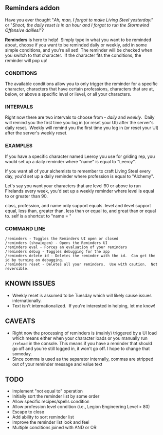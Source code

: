 ## Reminders addon

Have you ever thought "*Ah, man, I forgot to make Living Steel yesterday!*" or "*Shoot, the daily reset is in an hour and I forgot to run the Stormwind Offensive dailies!*"?

**Reminders** is here to help!  Simply type in what you want to be reminded about, choose if you want to be reminded daily or weekly, add in some simple conditions, and you're all set!  The reminder will be checked when you switch to that character.  If the character fits the conditions, the reminder will pop up!

### CONDITIONS

The available conditions allow you to only trigger the reminder for a specific character, characters that have certain professions, characters that are at, below, or above a specific level or ilevel, or all your characters.

### INTERVALS

Right now there are two intervals to choose from - *daily* and *weekly*.  Daily will remind you the first time you log in (or reset your UI) after the server's daily reset.  Weekly will remind you the first time you log in (or reset your UI) after the server's weekly reset.

### EXAMPLES

If you have a specific character named Leeroy you use for griding rep, you would set up a daily reminder where "name" is equal to "Leeroy".

If you want all of your alchemists to remember to craft Living Steel every day, you'd set up a daily reminder where profession is equal to "Alchemy".

Let's say you want your characters that are level 90 or above to run Firelands every week, you'd set up a weekly reminder where level is equal to or greater than 90.

class, profession, and name only support equals.  level and ilevel support equal, less than, greater than, less than or equal to, and great than or equal to.  self is a shortcut to "name = <name of the character that created the reminder>"

### COMMAND LINE

```
/reminders - Toggles the Reminders UI open or closed
/reminders (show|open) - Opens the Reminders UI
/reminders eval - Forces an evaluation of your reminders
/reminders debug - Toggles debugging for the app
/reminders delete id - Deletes the reminder with the id.  Can get the id by turning on debugging.
/reminders reset - Deletes all your reminders.  Use with caution.  Not reversible.
```

## KNOWN ISSUES

* Weekly reset is assumed to be Tuesday which will likely cause issues internationally.
* Text isn't internationalized.  If you're interested in helping, let me know!


## CAVEATS

* Right now the processing of reminders is (mainly) triggered by a UI load which means either when your character loads or you manually run `/reload` in the console.  This means if you have a reminder that should go off and you're still logged in, it won't go off.  I hope to change that someday.
* Since comma is used as the separator internally, commas are stripped out of your reminder message and value text

## TODO

* Implement "not equal to" operation
* Initially sort the reminder list by some order
* Allow specific recipes/spells condition
* Allow profession level condition (i.e., Legion Engineering Level > 80)
* Escape to close
* Add ability to sort reminder list
* Improve the reminder list look and feel
* Multiple conditions joined with AND or OR
